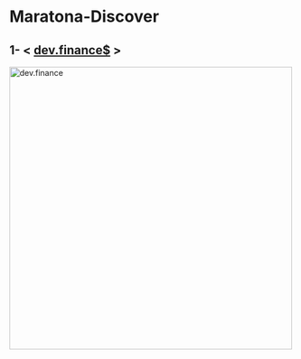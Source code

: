 <h1>Maratona-Discover</h1>
<h2>1- < <a href="https://github.com/carlos09v/Maratona-Discover/tree/main/Edicao_01/1_Etapa">dev.finance$</a> ></h2>
<img height='500' src="https://github.com/rocketseat-education/maratona-discover-01/raw/main/.github/devfinances.png" alt="dev.finance">

